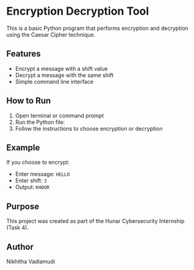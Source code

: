 # Encryption Decryption Tool

This is a basic Python program that performs encryption and decryption using the Caesar Cipher technique.

## Features
- Encrypt a message with a shift value
- Decrypt a message with the same shift
- Simple command line interface

## How to Run
1. Open terminal or command prompt
2. Run the Python file:
3. Follow the instructions to choose encryption or decryption

## Example
If you choose to encrypt:
- Enter message: `HELLO`
- Enter shift: `3`
- Output: `KHOOR`

## Purpose
This project was created as part of the Hunar Cybersecurity Internship (Task 4).

## Author
Nikhitha Vadlamudi
